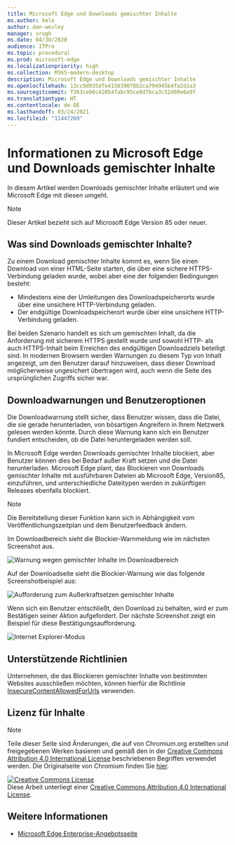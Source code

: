 ```yaml
---
title: Microsoft Edge und Downloads gemischter Inhalte
ms.author: kele
author: dan-wesley
manager: srugh
ms.date: 04/30/2020
audience: ITPro
ms.topic: procedural
ms.prod: microsoft-edge
ms.localizationpriority: high
ms.collection: M365-modern-desktop
description: Microsoft Edge und Downloads gemischter Inhalte
ms.openlocfilehash: 13cc9d935dfe415039078b2ca794945b4fa2d1a3
ms.sourcegitcommit: f363ceb6c42054fabc95ce8d7bca3c52d80e6a9f
ms.translationtype: HT
ms.contentlocale: de-DE
ms.lasthandoff: 03/24/2021
ms.locfileid: "11447269"
---
```

# <a name="learn-about-microsoft-edge-and-mixed-content-downloads"></a>Informationen zu Microsoft Edge und Downloads gemischter Inhalte

In diesem Artikel werden Downloads gemischter Inhalte erläutert und wie Microsoft Edge mit diesen umgeht.

>[!NOTE]
>Dieser Artikel bezieht sich auf Microsoft Edge Version 85 oder neuer.

## <a name="what-are-mixed-content-downloads"></a>Was sind Downloads gemischter Inhalte?

Zu einem Download gemischter Inhalte kommt es, wenn Sie einen Download von einer HTML-Seite starten, die über eine sichere HTTPS-Verbindung geladen wurde, wobei aber eine der folgenden Bedingungen besteht:

- Mindestens eine der Umleitungen des Downloadspeicherorts wurde über eine unsichere HTTP-Verbindung geladen.
- Der endgültige Downloadspeicherort wurde über eine unsichere HTTP-Verbindung geladen.

Bei beiden Szenario handelt es sich um gemischten Inhalt, da die Anforderung mit sicherem HTTPS gestellt wurde und sowohl HTTP- als auch HTTPS-Inhalt beim Erreichen des endgültigen Downloadziels beteiligt sind. In modernen Browsern werden Warnungen zu diesem Typ von Inhalt angezeigt, um den Benutzer darauf hinzuweisen, dass dieser Download möglicherweise ungesichert übertragen wird, auch wenn die Seite des ursprünglichen Zugriffs sicher war.

## <a name="download-warnings-and-user-options"></a>Downloadwarnungen und Benutzeroptionen

Die Downloadwarnung stellt sicher, dass Benutzer wissen, dass die Datei, die sie gerade herunterladen, von bösartigen Angreifern in Ihrem Netzwerk gelesen werden könnte. Durch diese Warnung kann sich ein Benutzer fundiert entscheiden, ob die Datei heruntergeladen werden soll.

In Microsoft Edge werden Downloads gemischter Inhalte blockiert, aber Benutzer können dies bei Bedarf außer Kraft setzen und die Datei herunterladen. Microsoft Edge plant, das Blockieren von Downloads gemischter Inhalte mit ausführbaren Dateien ab Microsoft Edge, Version85, einzuführen, und unterschiedliche Dateitypen werden in zukünftigen Releases ebenfalls blockiert.

> [!NOTE]
> Die Bereitstellung dieser Funktion kann sich in Abhängigkeit vom Veröffentlichungszeitplan und dem Benutzerfeedback ändern.

<!-- The schedule of the block for different filetypes is to be determined and may be impacted by usage data and user feedback. -->

Im Downloadbereich sieht die Blockier-Warnmeldung wie im nächsten Screenshot aus.

 ![Warnung wegen gemischter Inhalte im Downloadbereich](./media/edge-learnmore-mixed-content-downloads/edge-mixed-content-download-tray-warning.png)

Auf der Downloadseite sieht die Blockier-Warnung wie das folgende Screenshotbeispiel aus:

 ![Aufforderung zum Außerkraftsetzen gemischter Inhalte](./media/edge-learnmore-mixed-content-downloads/edge-mixed-content-download-page-warning.png)

Wenn sich ein Benutzer entschließt, den Download zu behalten, wird er zum Bestätigen seiner Aktion aufgefordert. Der nächste Screenshot zeigt ein Beispiel für diese Bestätigungsaufforderung.

 ![Internet Explorer-Modus](./media/edge-learnmore-mixed-content-downloads/edge-mixed-content-download-override.png)

## <a name="supporting-policies"></a>Unterstützende Richtlinien

Unternehmen, die das Blockieren gemischter Inhalte von bestimmten Websites ausschließen möchten, können hierfür die Richtlinie [InsecureContentAllowedForUrls](./microsoft-edge-policies.md#insecurecontentallowedforurls) verwenden.

## <a name="content-license"></a>Lizenz für Inhalte

> [!NOTE]
> Teile dieser Seite sind Änderungen, die auf von Chromium.org erstellten und freigegebenen Werken basieren und gemäß den in der [Creative Commons Attribution 4.0 International License](http://creativecommons.org/licenses/by/4.0/) beschriebenen Begriffen verwendet werden. Die Originalseite von Chromium finden Sie [hier](https://developers.google.com/web/fundamentals/security/prevent-mixed-content/what-is-mixed-content).
  
<a rel="license" href="http://creativecommons.org/licenses/by/4.0/"><img alt="Creative Commons License" style="border-width:0" src="https://i.creativecommons.org/l/by/4.0/88x31.png" /></a><br />Diese Arbeit unterliegt einer <a rel="license" href="http://creativecommons.org/licenses/by/4.0/">Creative Commons Attribution 4.0 International License</a>.

## <a name="see-also"></a>Weitere Informationen

- [Microsoft Edge Enterprise-Angebotsseite](https://aka.ms/EdgeEnterprise)